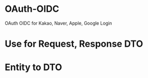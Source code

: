 # OAuth-OIDC
OAuth OIDC for Kakao, Naver, Apple, Google Login


# Use for Request, Response DTO
# Entity to DTO
